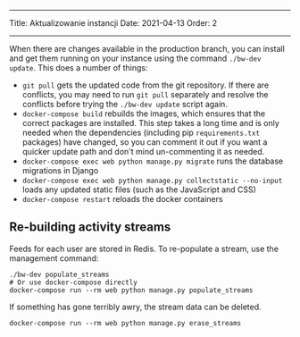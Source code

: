 - - -
Title: Aktualizowanie instancji Date: 2021-04-13 Order: 2
- - -

When there are changes available in the production branch, you can install and get them running on your instance using the command `./bw-dev update`. This does a number of things:

- `git pull` gets the updated code from the git repository. If there are conflicts, you may need to run `git pull` separately and resolve the conflicts before trying the `./bw-dev update` script again.
- `docker-compose build` rebuilds the images, which ensures that the correct packages are installed. This step takes a long time and is only needed when the dependencies (including pip `requirements.txt` packages) have changed, so you can comment it out if you want a quicker update path and don't mind un-commenting it as needed.
- `docker-compose exec web python manage.py migrate` runs the database migrations in Django
- `docker-compose exec web python manage.py collectstatic --no-input` loads any updated static files (such as the JavaScript and CSS)
- `docker-compose restart` reloads the docker containers

## Re-building activity streams

Feeds for each user are stored in Redis. To re-populate a stream, use the management command:

``` { .sh }
./bw-dev populate_streams
# Or use docker-compose directly
docker-compose run --rm web python manage.py populate_streams
```

If something has gone terribly awry, the stream data can be deleted.

``` { .sh }
docker-compose run --rm web python manage.py erase_streams
```
